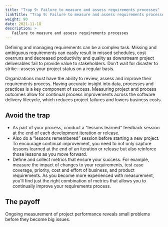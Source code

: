 ```yaml
---
title: "Trap 9: Failure to measure and assess requirements processes"
linkTitle: "Trap 9: Failure to measure and assess requirements processes"
weight: 90
date: 2021-11-18
description: >
   Failure to measure and assess requirements processes
---
```


Defining and managing requirements can be a complex task. Missing and ambiguous requirements can easily result in missed schedules, cost overruns and decreased productivity and quality as downstream project deliverables fail to provide value to stakeholders. Don’t wait for disaster to strike—assess your project status on a regular basis.

Organizations must have the ability to review, assess and improve their requirements process. Having accurate insight into data, processes and practices is a key component of success. Measuring project and process outcomes allow for continual process improvements across the software delivery lifecycle, which reduces project failures and lowers business costs.

## Avoid the trap

- As part of your process, conduct a “lessons learned” feedback session at the end of each development iteration or release.
- Also do a “lessons remembered” session before starting a new project. To encourage continual improvement, you need to not only capture lessons learned at the end of an iteration or release but also reinforce those lessons as you move forward.
- Define and collect metrics that ensure your success. For example, measure the impact of changes to your requirements, test case coverage, priority, cost and effort of business, and product requirements. As you become more experienced with measurement, you’ll find just the right combination of metrics that allows you to continually improve your requirements process.

## The payoff

Ongoing measurement of project performance reveals small problems before they become big issues.

